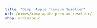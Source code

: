 ```yaml
---
title: "Bimp, Apple Premium Reseller"
url: /nimes/bimp-apple-premium-reseller/
shop: ordinateur
---
```

